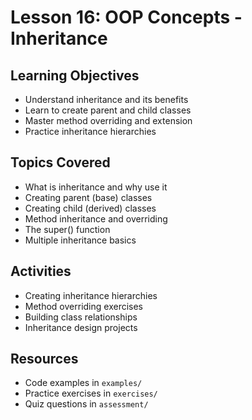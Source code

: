 # Lesson 16: OOP Concepts - Inheritance

## Learning Objectives
- Understand inheritance and its benefits
- Learn to create parent and child classes
- Master method overriding and extension
- Practice inheritance hierarchies

## Topics Covered
- What is inheritance and why use it
- Creating parent (base) classes
- Creating child (derived) classes
- Method inheritance and overriding
- The super() function
- Multiple inheritance basics

## Activities
- Creating inheritance hierarchies
- Method overriding exercises
- Building class relationships
- Inheritance design projects

## Resources
- Code examples in `examples/`
- Practice exercises in `exercises/`
- Quiz questions in `assessment/`
